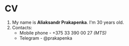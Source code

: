 # CV

1. My name is  __Aliaksandr Prakapenka__. I'm 30 years old.
2. Contacts:
    - Mobile phone - +375 33 390 00 27 _(MTS)_
    - Telegram - @prakapenka